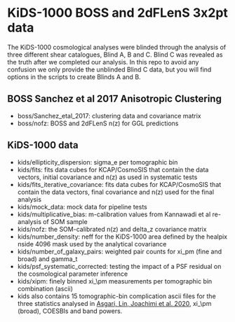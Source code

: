 # KiDS-1000 BOSS and 2dFLenS 3x2pt data

The KiDS-1000 cosmological analyses were blinded through the analysis of three different shear catalogues, Blind A, B and C.   Blind C was revealed as the truth after we completed our analysis.   In this repo to avoid any confusion we only provide the unblinded Blind C data, but you will find options in the scripts to create Blinds A and B.

## BOSS Sanchez et al 2017 Anisotropic Clustering
* boss/Sanchez_etal_2017:  clustering data and covariance matrix
* boss/nofz: BOSS and 2dFLenS n(z) for GGL predictions

## KiDS-1000 data
* kids/ellipticity_dispersion: sigma_e per tomographic bin
* kids/fits: fits data cubes for KCAP/CosmoSIS that contain the data vectors, initial covariance and n(z) as used in systematic tests
* kids/fits_iterative_covariance: fits data cubes for KCAP/CosmoSIS that contain the data vectors, final covariance and n(z) used for the final analysis
* kids/mock_data: mock data for pipeline tests
* kids/multiplicative_bias: m-calibration values from Kannawadi et al re-analysis of SOM sample
* kids/nofz: the SOM-calibrated n(z) and delta_z covariance matrix
* kids/number_density: neff for the KiDS-1000 area defined by the healpix nside 4096 mask used by the analytical covariance
* kids/number_of_galaxy_pairs: weighted pair counts for xi_pm (fine and broad) and gamma_t
* kids/psf_systematic_corrected: testing the impact of a PSF residual on the cosmological parameter inference
* kids/xipm: finely binned xi_\pm measurements per tomographic bin combination (ascii)
* kids also contains 15 tomographic-bin complication ascii files for the three statistics analysed in [Asgari, Lin, Joachimi et al. 2020][1], xi_\pm (broad), COESBIs and band powers.



[1]: https://arxiv.org/pdf/2007.15633.pdf "Asgari et al."





